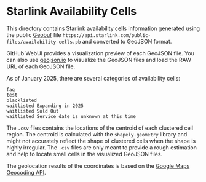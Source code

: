 # Starlink Availability Cells

This directory contains Starlink availability cells information generated using the public [Geobuf](https://github.com/mapbox/geobuf) file `https://api.starlink.com/public-files/availability-cells.pb` and converted to GeoJSON format.

GitHub WebUI provides a visualization preview of each GeoJSON file. You can also use [geojson.io](https://geojson.io/) to visualize the GeoJSON files and load the RAW URL of each GeoJSON file.

As of January 2025, there are several categories of availability cells:

```
faq
test
blacklisted
waitlisted Expanding in 2025
waitlisted Sold Out
waitlisted Service date is unknown at this time
```

The `.csv` files contains the locations of the centroid of each clustered cell region. The centroid is calculated with the `shapely.geometry` library and might not accurately reflect the shape of clustered cells when the shape is highly irregular. The `.csv` files are only meant to provide a rough estimation and help to locate small cells in the visualized GeoJSON files.

The geolocation results of the coordinates is based on the [Google Maps Geocoding API](https://developers.google.com/maps/documentation/geocoding).
